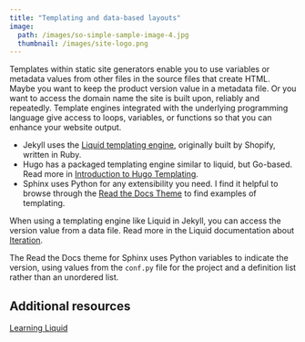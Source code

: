```yaml
---
title: "Templating and data-based layouts"
image:
  path: /images/so-simple-sample-image-4.jpg
  thumbnail: /images/site-logo.png
---
```


Templates within static site generators enable you to use variables or metadata values from other files in the source files that create HTML. Maybe you want to keep the product version value in a metadata file. Or you want to access the domain name the site is built upon, reliably and repeatedly. Template engines integrated with the underlying programming language give access to loops, variables, or functions so that you can enhance your website output.

* Jekyll uses the [Liquid templating engine](https://shopify.github.io/liquid/), originally built by Shopify, written in Ruby.
* Hugo has a packaged templating engine similar to liquid, but Go-based. Read more in [Introduction to Hugo Templating](https://gohugo.io/templates/introduction/).
* Sphinx uses Python for any extensibility you need. I find it helpful to browse through the [Read the Docs Theme](https://github.com/rtfd/sphinx_rtd_theme) to find examples of templating.

When using a templating engine like Liquid in Jekyll, you can access the version value from a data file. Read more in the Liquid documentation about [Iteration](https://shopify.github.io/liquid/tags/iteration/).

The Read the Docs theme for Sphinx uses Python variables to indicate the version, using values from the `conf.py` file for the project and a definition list rather than an unordered list.

## Additional resources

[Learning Liquid](https://www.shopify.com/partners/blog/topics/learning-liquid)
